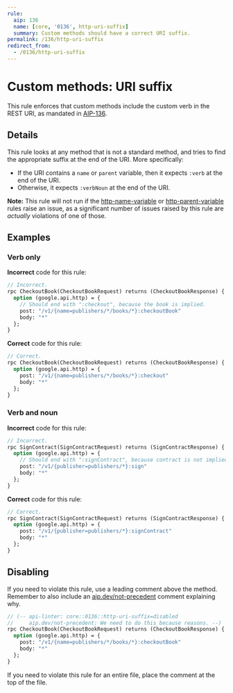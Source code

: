 ```yaml
---
rule:
  aip: 136
  name: [core, '0136', http-uri-suffix]
  summary: Custom methods should have a correct URI suffix.
permalink: /136/http-uri-suffix
redirect_from:
  - /0136/http-uri-suffix
---
```


# Custom methods: URI suffix

This rule enforces that custom methods include the custom verb in the REST URI,
as mandated in [AIP-136][].

## Details

This rule looks at any method that is not a standard method, and tries to find
the appropriate suffix at the end of the URI. More specifically:

- If the URI contains a `name` or `parent` variable, then it expects `:verb` at
  the end of the URI.
- Otherwise, it expects `:verbNoun` at the end of the URI.

**Note:** This rule will not run if the [http-name-variable][] or
[http-parent-variable][] rules raise an issue, as a significant number of
issues raised by this rule are _actually_ violations of one of those.

## Examples

### Verb only

**Incorrect** code for this rule:

```proto
// Incorrect.
rpc CheckoutBook(CheckoutBookRequest) returns (CheckoutBookResponse) {
  option (google.api.http) = {
    // Should end with ":checkout", because the book is implied.
    post: "/v1/{name=publishers/*/books/*}:checkoutBook"
    body: "*"
  };
}
```

**Correct** code for this rule:

```proto
// Correct.
rpc CheckoutBook(CheckoutBookRequest) returns (CheckoutBookResponse) {
  option (google.api.http) = {
    post: "/v1/{name=publishers/*/books/*}:checkout"
    body: "*"
  };
}
```

### Verb and noun

**Incorrect** code for this rule:

```proto
// Incorrect.
rpc SignContract(SignContractRequest) returns (SignContractResponse) {
  option (google.api.http) = {
    // Should end with ":signContract", because contract is not implied.
    post: "/v1/{publisher=publishers/*}:sign"
    body: "*"
  };
}
```

**Correct** code for this rule:

```proto
// Correct.
rpc SignContract(SignContractRequest) returns (SignContractResponse) {
  option (google.api.http) = {
    post: "/v1/{publisher=publishers/*}:signContract"
    body: "*"
  };
}
```

## Disabling

If you need to violate this rule, use a leading comment above the method.
Remember to also include an [aip.dev/not-precedent][] comment explaining why.

```proto
// (-- api-linter: core::0136::http-uri-suffix=disabled
//     aip.dev/not-precedent: We need to do this because reasons. --)
rpc CheckoutBook(CheckoutBookRequest) returns (CheckoutBookResponse) {
  option (google.api.http) = {
    post: "/v1/{name=publishers/*/books/*}:checkoutBook"
    body: "*"
  };
}
```

If you need to violate this rule for an entire file, place the comment at the
top of the file.

[aip-136]: https://aip.dev/136
[aip.dev/not-precedent]: https://aip.dev/not-precedent
[http-name-variable]: ./http-name-variable.md
[http-parent-variable]: ./http-parent-variable.md
